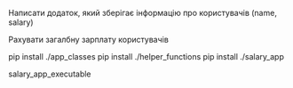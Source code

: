 Написати додаток, який зберігає інформацію про користувачів (name, salary)

Рахувати загалбну зарплату користувачів


pip install ./app_classes 
pip install ./helper_functions
pip install ./salary_app    

salary_app_executable